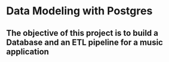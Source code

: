# Data Modeling with Postgres

## The objective of this project is to build a Database and an ETL pipeline for a music application

